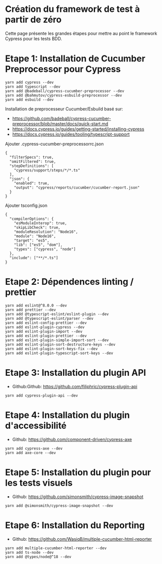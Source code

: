 # Création du framework de test à partir de zéro

Cette page présente les grandes étapes pour mettre au point le framework Cypress pour les tests BDD.

# Etape 1: Installation de Cucumber Preprocessor pour Cypress

```
yarn add cypress --dev
yarn add typescript --dev
yarn add @badeball/cypress-cucumber-preprocessor --dev 
yarn add @bahmutov/cypress-esbuild-preprocessor --dev
yarn add esbuild --dev
```

Installation de preprocesseur Cucumber/Esbuild basé sur:
- https://github.com/badeball/cypress-cucumber-preprocessor/blob/master/docs/quick-start.md
- https://docs.cypress.io/guides/getting-started/installing-cypress
- https://docs.cypress.io/guides/tooling/typescript-support

Ajouter .cypress-cucumber-preprocessorrc.json
```
{
  "filterSpecs": true,
  "omitFiltered": true,
  "stepDefinitions": [
    "cypress/support/steps/*/*.ts"
  ],
  "json": {
    "enabled": true,
    "output": "cypress/reports/cucumber/cucumber-report.json"
  }
}
```

Ajouter tsconfig.json
```
{
  "compilerOptions": {
    "esModuleInterop": true,
    "skipLibCheck": true,
    "moduleResolution": "Node16",
    "module": "Node16",
    "target": "es5",
    "lib": ["es5", "dom"],
    "types": ["cypress", "node"]
  },
  "include": ["**/*.ts"]
}
```

# Etape 2: Dépendences linting / prettier

```
yarn add eslint@^8.0.0 --dev
yarn add prettier --dev
yarn add @typescript-eslint/eslint-plugin --dev
yarn add @typescript-eslint/parser --dev
yarn add eslint-config-prettier --dev
yarn add eslint-plugin-cypress --dev
yarn add eslint-plugin-import --dev
yarn add eslint-plugin-prettier --dev
yarn add eslint-plugin-simple-import-sort --dev
yarn add eslint-plugin-sort-destructure-keys --dev
yarn add eslint-plugin-sort-keys-fix --dev
yarn add eslint-plugin-typescript-sort-keys --dev
```

# Etape 3: Installation du plugin API

- Github:Github: https://github.com/filiphric/cypress-plugin-api

```
yarn add cypress-plugin-api --dev
```

# Etape 4: Installation du plugin d'accessibilité

- Github: https://github.com/component-driven/cypress-axe

```
yarn add cypress-axe --dev
yarn add axe-core --dev
```

# Etape 5: Installation du plugin pour les tests visuels

- Github: https://github.com/simonsmith/cypress-image-snapshot

```
yarn add @simonsmith/cypress-image-snapshot --dev
```

# Etape 6: Installation du Reporting

- Github: https://github.com/WasiqB/multiple-cucumber-html-reporter

```
yarn add multiple-cucumber-html-reporter --dev
yarn add ts-node --dev
yarn add @types/node@^18 --dev
```
